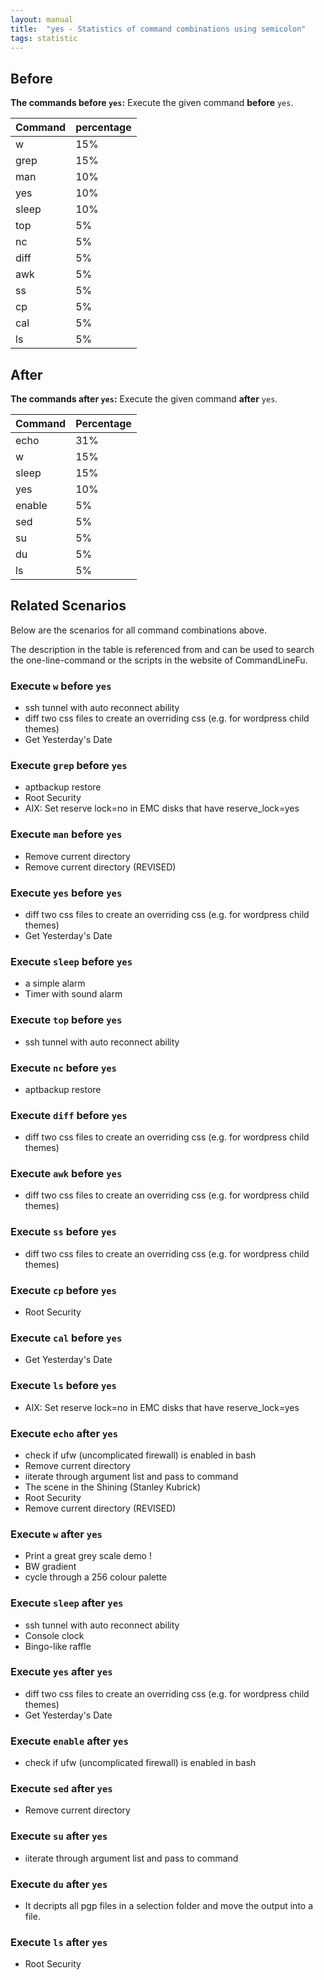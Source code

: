 ```yaml
---
layout: manual
title:  "yes - Statistics of command combinations using semicolon"
tags: statistic
---
```


## Before

__The commands before `yes`:__  Execute the given command __before__ `yes`.

| Command | percentage |
|--------|--------|
| w | 15% |
| grep | 15% |
| man | 10% |
| yes | 10% |
| sleep | 10% |
| top | 5% |
| nc | 5% |
| diff | 5% |
| awk | 5% |
| ss | 5% |
| cp | 5% |
| cal | 5% |
| ls | 5% |



## After

__The commands after `yes`:__ Execute the given command __after__ `yes`.

| Command | Percentage | 
|-------|--------|
| echo | 31% |
| w | 15% |
| sleep | 15% |
| yes | 10% |
| enable | 5% |
| sed | 5% |
| su | 5% |
| du | 5% |
| ls | 5% |



## Related Scenarios

Below are the scenarios for all command combinations above.

The description in the table is referenced from and can be used to search the one-line-command or the scripts in the website of CommandLineFu.


### Execute `w` before `yes`

- ssh tunnel with auto reconnect ability
- diff two css files to create an overriding css (e.g. for wordpress child themes)
- Get Yesterday's Date

            
### Execute `grep` before `yes`

- aptbackup restore
- Root Security
- AIX: Set reserve lock=no in EMC disks that have reserve_lock=yes

            
### Execute `man` before `yes`

- Remove current directory
- Remove current directory (REVISED)

            
### Execute `yes` before `yes`

- diff two css files to create an overriding css (e.g. for wordpress child themes)
- Get Yesterday's Date

            
### Execute `sleep` before `yes`

- a simple alarm
- Timer with sound alarm

            
### Execute `top` before `yes`

- ssh tunnel with auto reconnect ability

            
### Execute `nc` before `yes`

- aptbackup restore

            
### Execute `diff` before `yes`

- diff two css files to create an overriding css (e.g. for wordpress child themes)

            
### Execute `awk` before `yes`

- diff two css files to create an overriding css (e.g. for wordpress child themes)

            
### Execute `ss` before `yes`

- diff two css files to create an overriding css (e.g. for wordpress child themes)

            
### Execute `cp` before `yes`

- Root Security

            
### Execute `cal` before `yes`

- Get Yesterday's Date

            
### Execute `ls` before `yes`

- AIX: Set reserve lock=no in EMC disks that have reserve_lock=yes

            


### Execute `echo` after `yes`

- check if ufw (uncomplicated firewall) is enabled in bash
- Remove current directory
- iiterate through argument list and pass to command
- The scene in the Shining (Stanley Kubrick)
- Root Security
- Remove current directory (REVISED)

            
### Execute `w` after `yes`

- Print a great grey scale demo !
- BW gradient
- cycle through a 256 colour palette

            
### Execute `sleep` after `yes`

- ssh tunnel with auto reconnect ability
- Console clock
- Bingo-like raffle

            
### Execute `yes` after `yes`

- diff two css files to create an overriding css (e.g. for wordpress child themes)
- Get Yesterday's Date

            
### Execute `enable` after `yes`

- check if ufw (uncomplicated firewall) is enabled in bash

            
### Execute `sed` after `yes`

- Remove current directory

            
### Execute `su` after `yes`

- iiterate through argument list and pass to command

            
### Execute `du` after `yes`

- It decripts all pgp files in a selection folder and move the output into a file.

            
### Execute `ls` after `yes`

- Root Security

            
